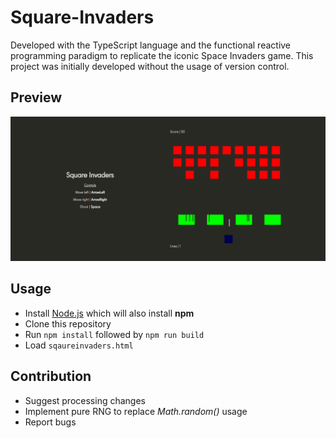 # Square-Invaders ##
Developed with the TypeScript language and the functional reactive programming paradigm to replicate the iconic Space Invaders game. This project was initially developed without the usage of version control.

## Preview ##
![](/gamePreview.png)

## Usage ##
* Install [Node.js](https://nodejs.org/) which will also install **npm**
* Clone this repository
* Run `npm install` followed by `npm run build`
* Load `sqaureinvaders.html`

## Contribution ## 
* Suggest processing changes
* Implement pure RNG to replace *Math.random()* usage
* Report bugs